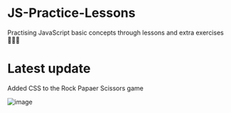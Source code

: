 # JS-Practice-Lessons

Practising JavaScript basic concepts through lessons and extra exercises 👩🏼‍💻

# Latest update
Added CSS to the Rock Papaer Scissors game

![image](https://github.com/josieko/JS-Practice-Lessons/assets/122826085/d46eb055-097a-4e0d-bedf-e172542058e4)

